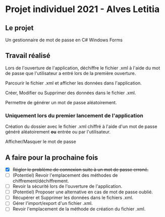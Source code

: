 # Projet individuel 2021 - Alves Letitia

## Le projet

Un gestionnaire de mot de passe en C# Windows Forms

## Travail réalisé

Lors de l'ouverture de l'application, déchiffre le fichier .xml à l'aide du mot de passe que l'utilisateur a entré lors de la première ouverture. 

Parcourir le fichier .xml et afficher les données dans l'application. 

Créer, Modifier ou Supprimer des données dans le fichier .xml. 

Permettre de générer un mot de passe aléatoirement. 

### Uniquement lors du premier lancement de l'application

Création du dossier avec le fichier .xml chiffré à l'aide d'un mot de passe généré aléatoirement **ou** entrée ou par l'utilisateur. 

Afficher/Masquer le mot de passe

## A faire pour la prochaine fois

- [x] ~~Régler le problème de connexion suite à un mot de passe erroné.~~
- [ ] (Potentiel) Revoir l'emplacement des méthodes de chiffrement/déchiffrement.
- [ ] Revoir la sécurité lors de l'ouverture de l'application.
- [ ] (Potentiel) Proposer une alternative en cas de mot de passe oublié.
- [ ] Récupérer et Supprimer les données dans le fichiers .xml.
- [ ] Gérer l'import/export d'un fichier .xml.
- [ ] Revoir l'emplacement de la méthode de création du fichier .xml.